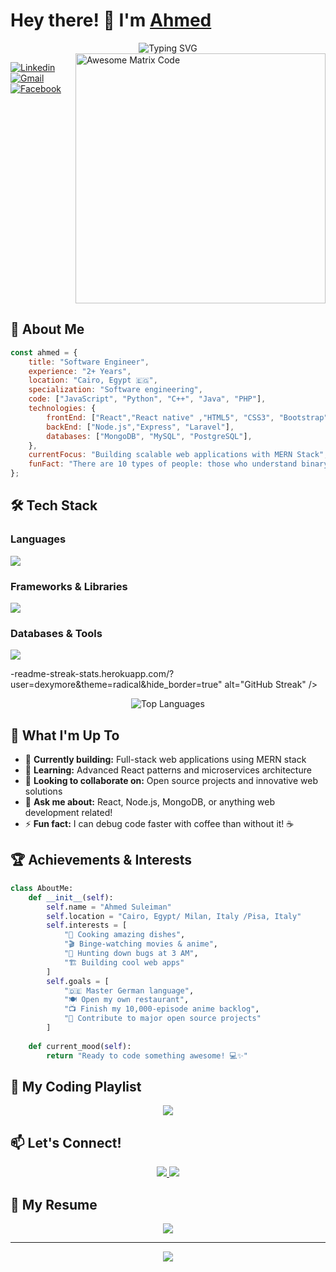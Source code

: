 # Hey there! 👋 I'm [Ahmed](https://www.facebook.com/ahmfd22) 

<div align="center">
  <img src="https://readme-typing-svg.herokuapp.com?font=Fira+Code&size=30&pause=1000&color=FF6B6B&center=true&vCenter=true&width=600&lines=Software+Engineer;Full+Stack+Engineer;Code+Enthusiast;" alt="Typing SVG" />
</div>

<img src='https://github.com/MarikIshtar007/MarikIshtar007/blob/master/images/matrix.gif' alt='Awesome Matrix Code' align='right' width="400"/>

<div align="left">
  
[![Linkedin](https://img.shields.io/badge/-Ahmed_Suleiman-0077B5?style=for-the-badge&logo=linkedin&logoColor=white)](https://www.linkedin.com/in/ahmed-suleiman-5a37a7193/)
[![Gmail](https://img.shields.io/badge/-af773942@gmail.com-D14836?style=for-the-badge&logo=gmail&logoColor=white)](mailto:af773942@gmail.com)
[![Facebook](https://img.shields.io/badge/-Ahmed-1877F2?style=for-the-badge&logo=facebook&logoColor=white)](https://www.facebook.com/ahmfd22)

</div>

<br clear="right"/>

## 🚀 About Me

```javascript
const ahmed = {
    title: "Software Engineer",
    experience: "2+ Years",
    location: "Cairo, Egypt 🇪🇬",
    specialization: "Software engineering",
    code: ["JavaScript", "Python", "C++", "Java", "PHP"],
    technologies: {
        frontEnd: ["React","React native" ,"HTML5", "CSS3", "Bootstrap", "Tailwind CSS"],
        backEnd: ["Node.js","Express", "Laravel"],
        databases: ["MongoDB", "MySQL", "PostgreSQL"],
    },
    currentFocus: "Building scalable web applications with MERN Stack",
    funFact: "There are 10 types of people: those who understand binary and those who don't! 😄"
};
```

## 🛠️ Tech Stack

### Languages
<p align="left">
  <img src="https://skillicons.dev/icons?i=js,py,cpp,java,c,html,css,php" />
</p>

### Frameworks & Libraries
<p align="left">
  <img src="https://skillicons.dev/icons?i=react,nodejs,express,laravel,bootstrap,tailwind" />
</p>

### Databases & Tools
<p align="left">
  <img src="https://skillicons.dev/icons?i=mongodb,mysql,postgres,git,github,vscode,postman,figma" />
</p>

-readme-streak-stats.herokuapp.com/?user=dexymore&theme=radical&hide_border=true" alt="GitHub Streak" />
</div>

<div align="center">
  <img src="https://github-readme-stats.vercel.app/api/top-langs/?username=dexymore&theme=radical&hide_border=true&layout=compact" alt="Top Languages" />
</div>

## 🎯 What I'm Up To

- 🔭 **Currently building:** Full-stack web applications using MERN stack
- 🌱 **Learning:** Advanced React patterns and microservices architecture
- 👯 **Looking to collaborate on:** Open source projects and innovative web solutions
- 💬 **Ask me about:** React, Node.js, MongoDB, or anything web development related!
- ⚡ **Fun fact:** I can debug code faster with coffee than without it! ☕

## 🏆 Achievements & Interests

```python
class AboutMe:
    def __init__(self):
        self.name = "Ahmed Suleiman"
        self.location = "Cairo, Egypt/ Milan, Italy /Pisa, Italy"
        self.interests = [
            "🍳 Cooking amazing dishes",
            "🎬 Binge-watching movies & anime", 
            "🐛 Hunting down bugs at 3 AM",
            "🏗️ Building cool web apps"
        ]
        self.goals = [
            "🇩🇪 Master German language",
            "🍽️ Open my own restaurant",
            "📺 Finish my 10,000-episode anime backlog",
            "🚀 Contribute to major open source projects"
        ]
    
    def current_mood(self):
        return "Ready to code something awesome! 💻✨"
```



## 🎵 My Coding Playlist
<div align="center">
  <a href="https://open.spotify.com/playlist/4oiA7sjPbqzg9DgrWGPvhH">
    <img src="https://img.shields.io/badge/-Check_out_my_coding_playlist-1DB954?style=for-the-badge&logo=spotify&logoColor=white" />
  </a>
</div>

## 📫 Let's Connect!

<div align="center">
  <a href="https://www.linkedin.com/in/ahmed-suleiman-5a37a7193/">
    <img src="https://img.shields.io/badge/-Let's_Connect_on_LinkedIn-0077B5?style=for-the-badge&logo=linkedin&logoColor=white" />
  </a>
  <a href="mailto:af773942@gmail.com">
    <img src="https://img.shields.io/badge/-Drop_me_an_Email-D14836?style=for-the-badge&logo=gmail&logoColor=white" />
  </a>
</div>

## 📄 My Resume
<div align="center">
  <a href="https://drive.google.com/file/d/13jALxttrg9_NY4u7wUOWSwZNbAiIjt5C/view?usp=sharing">
    <img src="https://img.shields.io/badge/-Download_My_Resume-FF6B6B?style=for-the-badge&logo=adobe-acrobat-reader&logoColor=white" />
  </a>
</div>

---

<div align="center">
  <img src="https://readme-typing-svg.herokuapp.com?font=Fira+Code&size=20&pause=1000&color=36BCF7&center=true&vCenter=true&width=600&lines=Thanks+for+visiting!+Let's+build+something+amazing+together!+🚀" />
</div>
